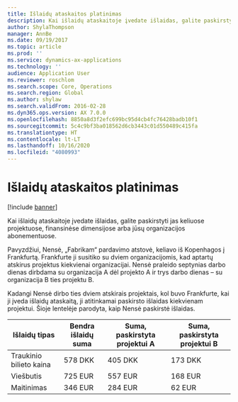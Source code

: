```yaml
---
title: Išlaidų ataskaitos platinimas
description: Kai išlaidų ataskaitoje įvedate išlaidas, galite paskirstyti jas keliuose projektuose, juridiniuose subjektuose arba jūsų organizacijos abonementuose.
author: ShylaThompson
manager: AnnBe
ms.date: 09/19/2017
ms.topic: article
ms.prod: ''
ms.service: dynamics-ax-applications
ms.technology: ''
audience: Application User
ms.reviewer: roschlom
ms.search.scope: Core, Operations
ms.search.region: Global
ms.author: shylaw
ms.search.validFrom: 2016-02-28
ms.dyn365.ops.version: AX 7.0.0
ms.openlocfilehash: 8850a8d3f2efc699bc95d4cb4fc76428badb10f1
ms.sourcegitcommit: 5c4c9bf3ba018562d6cb3443c01d550489c415fa
ms.translationtype: HT
ms.contentlocale: lt-LT
ms.lasthandoff: 10/16/2020
ms.locfileid: "4080993"
---
```

# <a name="expense-report-distributions"></a>Išlaidų ataskaitos platinimas

[!include [banner](../includes/banner.md)]

Kai išlaidų ataskaitoje įvedate išlaidas, galite paskirstyti jas keliuose projektuose, finansinėse dimensijose arba jūsų organizacijos abonementuose.

Pavyzdžiui, Nensė, „Fabrikam“ pardavimo atstovė, keliavo iš Kopenhagos į Frankfurtą. Frankfurte ji susitiko su dviem organizacijomis, kad aptartų atskirus projektus kiekvienai organizacijai. Nensė praleido septynias darbo dienas dirbdama su organizacija A dėl projekto A ir trys darbo dienas – su organizacija B ties projektu B.

Kadangi Nensė dirbo ties dviem atskirais projektais, kol buvo Frankfurte, kai ji įveda išlaidų ataskaitą, ji atitinkamai paskirsto išlaidas kiekvienam projektui. Šioje lentelėje parodyta, kaip Nensė paskirstė išlaidas.


| Išlaidų tipas | Bendra išlaidų suma|Suma, paskirstyta projektui A| Suma, paskirstyta projektui B |
|--------------|---------------------|-------------------------------|---------------------------------|
|Traukinio bilieto kaina   |578 DKK              |405 DKK                        |173 DKK                          |
|Viešbutis         |725 EUR              |557 EUR                        |168 EUR                          |
|Maitinimas         |346 EUR              |284 EUR                        |62 EUR                           |

